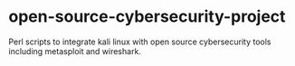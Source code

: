 # open-source-cybersecurity-project
Perl scripts to integrate kali linux with open source cybersecurity tools including metasploit and wireshark.
